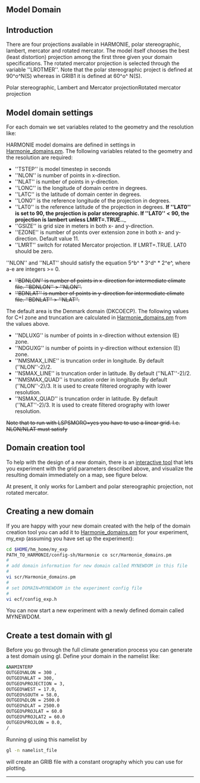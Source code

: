 

## **Model Domain**

## Introduction
There are four projections available in HARMONIE, polar stereographic, lambert, mercator and rotated mercator. The model itself chooses the best (least distortion) projection among the first three given your domain specifications. The rotated mercator projection is selected through the variable ''LROTMER''. Note that the polar stereographic project is defined at 90^o^N(S) whereas in GRIB1 it is defined at 60^o^ N(S).

Polar stereographic, Lambert and Mercator projectionRotated mercator projection
## Model domain settings

For each domain we set variables related to the geometry and the resolution like:

HARMONIE model domains are defined in settings in [Harmonie_domains.pm](Harmonie/scr/Harmonie_domains.pm?rev=release-43h2.beta.3). The following variables related to the geometry and the resolution are required:

 * ''TSTEP'' is model timestep in seconds
 * ''NLON'' is number of points in x-direction.
 * ''NLAT'' is number of points in y-direction.
 * ''LONC'' is the longitude of domain centre in degrees.
 * ''LATC'' is the latitude of domain center in degrees.
 * ''LON0'' is the reference longitude of the projection in degrees.
 * ''LAT0'' is the reference latitude of the projection in degrees. __If ''LAT0'' is set to 90, the projection is **polar stereographic**. If ''LAT0'' < 90, the projection is **lambert** unless LMRT=.TRUE..___  
 * ''GSIZE'' is grid size in meters in both x- and y-direction.
 * ''EZONE'' is number of points over extension zone in both x- and y-direction. Default value 11. 
 * ''LMRT'' switch for rotated Mercator projection. If LMRT=.TRUE. LAT0 should be zero.

''NLON'' and ''NLAT'' should satisfy the equation 5^b^ * 3^d^ * 2^e^, where a-e are integers >= 0.

 * ~~''BDNLON'' is number of points in x-direction for intermediate climate file. ''BDNLON'' > ''NLON''.~~
 * ~~''BDNLAT'' is number of points in y-direction for intermediate climate file. ''BDNLAT'' > ''NLAT''.~~

The default area is the Denmark domain (DKCOECP). The following values for C+I zone and truncation are calculated in [Harmonie_domains.pm](Harmonie/scr/Harmonie_domains.pm?rev=release-43h2.beta.3) from the values above. 

 * ''NDLUXG'' is number of points in x-direction without extension (E) zone.
 * ''NDGUXG'' is number of points in y-direction without extension (E) zone.
 * ''NMSMAX_LINE'' is truncation order in longitude. By default (''NLON''-2)/2. 
 * ''NSMAX_LINE'' is truncation order in latitude. By default (''NLAT''-2)/2. 
 * ''NMSMAX_QUAD'' is truncation order in longitude. By default (''NLON''-2)/3. It is used to create filtered orography with lower resolution.
 * ''NSMAX_QUAD'' is truncation order in latitude. By default (''NLAT''-2)/3. It is used to create filtered orography with lower resolution.

~~Note that to run with LSPSMORO=yes you have to use a linear grid. I.e. NLON/NLAT must satisfy~~

## Domain creation tool

To help with the design of a new domain, there is an [interactive tool](https://www.hirlam.org/nwptools/domain.html)
that lets you experiment with the grid parameters described above, and visualize the resulting domain immediately
on a map, see figure below.


At present, it only works for Lambert and polar stereographic projection, not rotated mercator.

## Creating a new domain
If you are happy with your new domain created with the help of the domain creation tool you can add it to [Harmonie_domains.pm](Harmonie/scr/Harmonie_domains.pm?rev=release-43h2.beta.3) for your experiment, my_exp (assuming you have set up the experiment):
```bash
cd $HOME/hm_home/my_exp
PATH_TO_HARMONIE/config-sh/Harmonie co scr/Harmonie_domains.pm
#
# add domain information for new domain called MYNEWDOM in this file
#
vi scr/Harmonie_domains.pm
#
# set DOMAIN=MYNEWDOM in the experiment config file
#
vi ecf/config_exp.h 
```
You can now start a new experiment with a newly defined domain called MYNEWDOM.

## Create a test domain with gl
Before you go through the full climate generation process you can generate a test domain using gl. Define your domain in the namelist like:
```bash
&NAMINTERP
OUTGEO%NLON = 300 ,
OUTGEO%NLAT = 300,
OUTGEO%PROJECTION = 3,
OUTGEO%WEST = 17.0,
OUTGEO%SOUTH = 58.0,
OUTGEO%DLON = 2500.0
OUTGEO%DLAT = 2500.0
OUTGEO%PROJLAT = 60.0
OUTGEO%PROJLAT2 = 60.0
OUTGEO%PROJLON = 0.0,
/
```
Running gl using this namelist by
```bash
gl -n namelist_file
```
will create an GRIB file with a constant orography which you can use for plotting. 

----


